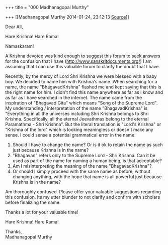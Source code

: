 +++
title = "000 Madhanagopal Murthy"

+++
[[Madhanagopal Murthy	2014-01-24, 23:12:13 [Source](https://groups.google.com/g/samskrita/c/uiwBAqymRjw)]]



Dear All,  
  
Hare Krishna! Hare Rama!  
  
Namaskaram!  
  
A Krishna devotee was kind enough to suggest this forum to seek answers for the confusion that I have (<http://www.sanskritdocuments.org/>) I am assuming that I can use this valuable forum to clarify the doubt that I have.  
  
Recently, by the mercy of Lord Shri Krishna we were blessed with a baby boy. We decided to name him with Krishna's name. When searching for a name, the name "BhagavadKrishna" flashed me and kept saying that this is the right name for him. I didn't find this name anywhere as far as I know and as far as I have searched in the internet. The name came from the inspiration of "Bhagavad Gita" which means "Song of the Supreme Lord". My understanding / interpretation of the name "BhagavadKrishna" is "Everything in all the universes including Shri Krishna belongs to Shri Krishna. Specifically, all the eternal Jeevathmas belong to the eternal Paramathma - Shri Krishna". But the literal translation is "Lord's Krishna" or "Krishna of the lord" which is looking meaningless or doesn't make any sense. I could sense a potential grammatical error in the name.  
  
1. Should I have to change the name? Or is it ok to retain the name as such just because Krishna is in the name?  
2. "Bhagavan" refers only to the Supreme Lord - Shri Krishna. Can it be used as part of the name for naming a human being, is that acceptable?  
3. Am I misinterpreting the meaning of the name "BhagavadKrishna"?  
4. Or should I simply proceed with the same name as before, without changing anything, with the hope that name is all powerful just because Krishna is in the name?  
  
Am thoroughly confused. Please offer your valuable suggestions regarding this confusion. Its my utter blunder to not clarify and confirm with scholars before finalizing the name.  
  
Thanks a lot for your valuable time!  
  
Hare Krishna! Hare Rama!  
  
Thanks,  
Madhanagopal Murthy  

